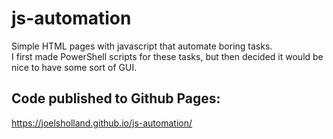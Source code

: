 # js-automation

Simple HTML pages with javascript that automate boring tasks.  
I first made PowerShell scripts for these tasks, but then decided it would be nice to have some sort of GUI.

## Code published to Github Pages:  
https://joelsholland.github.io/js-automation/
